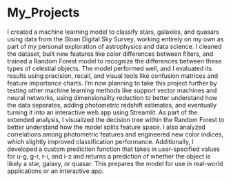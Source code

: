 # My_Projects

I created a machine learning model to classify stars, galaxies, and quasars using data from the Sloan Digital Sky Survey, working entirely on my own as part of my personal exploration of astrophysics and data science. I cleaned the dataset, built new features like color differences between filters, and trained a Random Forest model to recognize the differences between these types of celestial objects. The model performed well, and I evaluated its results using precision, recall, and visual tools like confusion matrices and feature importance charts. I’m now planning to take this project further by testing other machine learning methods like support vector machines and neural networks, using dimensionality reduction to better understand how the data separates, adding photometric redshift estimates, and eventually turning it into an interactive web app using Streamlit.
As part of the extended analysis, I visualized the decision tree within the Random Forest to better understand how the model splits feature space. I also analyzed correlations among photometric features and engineered new color indices, which slightly improved classification performance. Additionally, I developed a custom prediction function that takes in user-specified values for u-g, g-r, r-i, and i-z and returns a prediction of whether the object is likely a star, galaxy, or quasar. This prepares the model for use in real-world applications or an interactive app.
